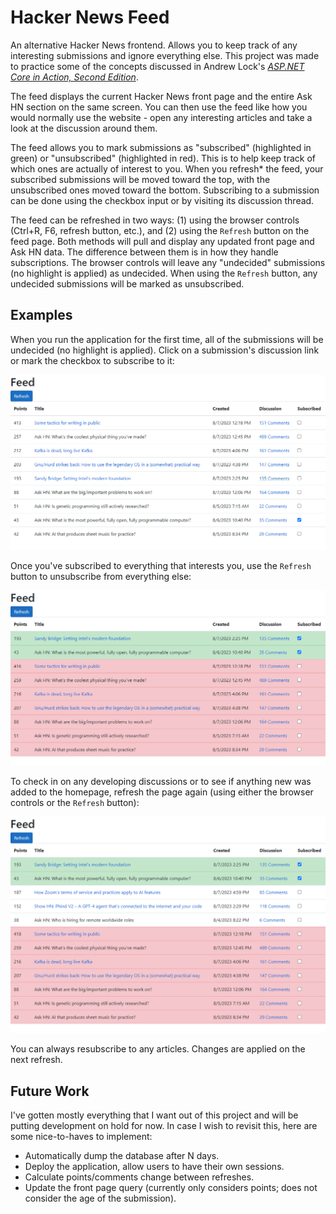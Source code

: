 # Hacker News Feed

An alternative Hacker News frontend. Allows you to keep track of any interesting submissions and ignore everything else. This project was made to practice some of the concepts discussed in Andrew Lock's [_ASP.NET Core in Action, Second Edition_](https://www.manning.com/books/asp-net-core-in-action-second-edition).

The feed displays the current Hacker News front page and the entire Ask HN section on the same screen. You can then use the feed like how you would normally use the website - open any interesting articles and take a look at the discussion around them.

The feed allows you to mark submissions as "subscribed" (highlighted in green) or "unsubscribed" (highlighted in red). This is to help keep track of which ones are actually of interest to you. When you refresh* the feed, your subscribed submissions will be moved toward the top, with the unsubscribed ones moved toward the bottom. Subscribing to a submission can be done using the checkbox input or by visiting its discussion thread.

The feed can be refreshed in two ways: (1) using the browser controls (Ctrl+R, F6, refresh button, etc.), and (2) using the `Refresh` button on the feed page. Both methods will pull and display any updated front page and Ask HN data. The difference between them is in how they handle subscriptions. The browser controls will leave any "undecided" submissions (no highlight is applied) as undecided. When using the `Refresh` button, any undecided submissions will be marked as unsubscribed.

## Examples

When you run the application for the first time, all of the submissions will be undecided (no highlight is applied). Click on a submission's discussion link or mark the checkbox to subscribe to it:

![Subscribe.png](HackerNewsFeed/Screenshots/Subscribe.png)

Once you've subscribed to everything that interests you, use the `Refresh` button to unsubscribe from everything else:

![Refresh.png](HackerNewsFeed/Screenshots/Refresh.png)

To check in on any developing discussions or to see if anything new was added to the homepage, refresh the page again (using either the browser controls or the `Refresh` button):

![Update.png](HackerNewsFeed/Screenshots/Update.png)

You can always resubscribe to any articles. Changes are applied on the next refresh.

## Future Work

I've gotten mostly everything that I want out of this project and will be putting development on hold for now. In case I wish to revisit this, here are some nice-to-haves to implement:

- Automatically dump the database after N days.
- Deploy the application, allow users to have their own sessions.
- Calculate points/comments change between refreshes.
- Update the front page query (currently only considers points; does not consider the age of the submission).
